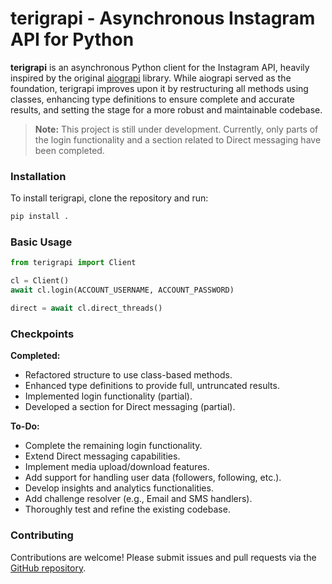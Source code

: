 # terigrapi - Asynchronous Instagram API for Python

**terigrapi** is an asynchronous Python client for the Instagram API, heavily inspired by the original [aiograpi](https://github.com/subzeroid/aiograpi) library. While aiograpi served as the foundation, terigrapi improves upon it by restructuring all methods using classes, enhancing type definitions to ensure complete and accurate results, and setting the stage for a more robust and maintainable codebase.

> **Note:** This project is still under development. Currently, only parts of the login functionality and a section related to Direct messaging have been completed.

### Installation

To install terigrapi, clone the repository and run:

```bash
pip install .
```

### Basic Usage

```python
from terigrapi import Client

cl = Client()
await cl.login(ACCOUNT_USERNAME, ACCOUNT_PASSWORD)

direct = await cl.direct_threads()
```

### Checkpoints

**Completed:**
- Refactored structure to use class-based methods.
- Enhanced type definitions to provide full, untruncated results.
- Implemented login functionality (partial).
- Developed a section for Direct messaging (partial).

**To-Do:**
- Complete the remaining login functionality.
- Extend Direct messaging capabilities.
- Implement media upload/download features.
- Add support for handling user data (followers, following, etc.).
- Develop insights and analytics functionalities.
- Add challenge resolver (e.g., Email and SMS handlers).
- Thoroughly test and refine the existing codebase.

### Contributing

Contributions are welcome! Please submit issues and pull requests via the [GitHub repository](https://github.com/yourusername/terigrapi).
